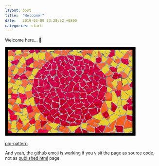 ```yaml
---
layout: post
title:  "Welcome!"
date:   2019-03-09 23:28:52 +0800
categories: start
---
```

Welcome here... :wave:

![Yeah](/images/pattern.png)

[pic-pattern]

And yeah, the [github emoji] is working if you visit the page as source code, not as [published html] page.

[pic-pattern]: https://unsplash.com/photos/dX6fXsH7ovA
[github emoji]: https://help.github.com/en/articles/basic-writing-and-formatting-syntax#using-emoji
[source code]: https://github.com/haikal00/haikal00.github.io/blob/master/_posts/2019-03-09-hello-there.markdown
[published html]: https://haikal00.github.io/start/2019/03/09/hello-there.html
